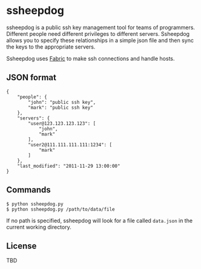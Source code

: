 ssheepdog
=========

ssheepdog is a public ssh key management tool for teams of programmers.
Different people need different privileges to different servers. Ssheepdog
allows you to specify these relationships in a simple json file and then sync
the keys to the appropriate servers.

Ssheepdog uses [Fabric][1] to make ssh connections and handle hosts.

JSON format
-----------

    {
        "people": {
            "john": "public ssh key",
            "mark": "public ssh key"
        },
        "servers": {
            "user@123.123.123.123": [
                "john",
                "mark"
            ],
            "user2@111.111.111.111:1234": [
                "mark"
            ]
        },
        "last_modified": "2011-11-29 13:00:00"
    }

Commands
--------

    $ python ssheepdog.py
    $ python ssheepdog.py /path/to/data/file

If no path is specified, ssheepdog will look for a file called `data.json` in
the current working directory.

License
-------

TBD

[1]: http://docs.fabfile.org/en/1.3.3/usage/library.html
